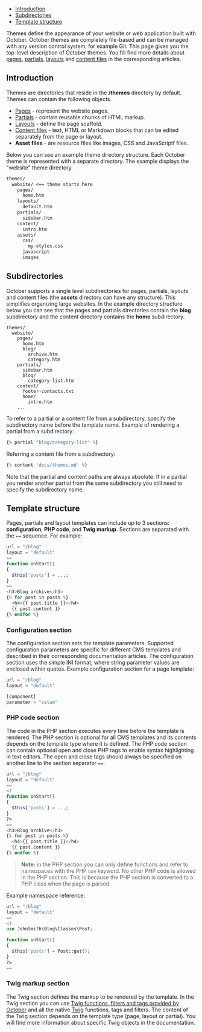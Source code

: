 - [Introduction](#introduction)
- [Subdirectories](#subdirectories)
- [Template structure](#structure)

Themes define the appearance of your website or web application built with October. October themes are completely file-based and can be managed with any version control system, for example Git. This page gives you the top-level description of October themes. You fill find more details about [pages](pages), [partials](partials), [layouts](layouts) and [content files](content) in the corresponding articles.

<a name="introduction" class="anchor" href="#introduction"></a>
## Introduction

Themes are directories that reside in the **/themes** directory by default. Themes can contain the following objects.

- [Pages](pages) - represent the website pages.
- [Partials](partials) - contain reusable chunks of HTML markup.
- [Layouts](layouts) - define the page scaffold.
- [Content files](content) - text, HTML or Markdown blocks that can be edited separately from the page or layout.
- **Asset files** - are resource files like images, CSS and JavaScriptf files.

Below you can see an example theme directory structure. Each October theme is represented with a separate directory. The example displays the "website" theme directory.

```txt
themes/
  website/ <== theme starts here
    pages/
      home.htm
    layouts/
      default.htm
    partials/
      sidebar.htm
    content/
      intro.htm
    assets/
      css/
        my-styles.css
      javascript
      images
```

<a name="subdirectories" class="anchor" href="#subdirectories"></a>
## Subdirectories

October supports a single level subdirectories for pages, partials, layouts and content files (the **assets** directory can have any structure). This simplifies organizing large websites. In the example directory structure below you can see that the pages and partials directories contain the **blog** subdirectory and the content directory contains the **home** subdirectory.

```
themes/
  website/
    pages/
      home.htm
      blog/
        archive.htm
        category.htm
    partials/
      sidebar.htm
      blog/
        category-list.htm
    content/
      footer-contacts.txt
      home/
        intro.htm
    ...
```

To refer to a partial or a content file from a subdirectory, specify the subdirectory name before the template name. Example of rendering a partial from a subdirectory:

```php
{% partial "blog/category-list" %}
```

Referring a content file from a subdirectory:

```php
{% content 'docs/themes.md' %}
```

Note that the partial and content paths are always absolute. If in a partial you render another partial from the same subdirectory you still need to specify the subdirectory name.

<a name="structure" class="anchor" href="#structure"></a>
## Template structure

Pages, partials and layout templates can include up to 3 sections: **configuration**, **PHP code**, and **Twig markup**.
Sections are separated with the `==` sequence.
For example:

```php
url = "/blog"
layout = "default"
==
function onStart()
{
  $this['posts'] = ...;
}
==
<h3>Blog archive</h3>
{% for post in posts %}
  <h4>{{ post.title }}</h4>
  {{ post.content }}
{% endfor %}
```

<a name="configuration-section" class="anchor" href="#configuration-section"></a>
### Configuration section

The configuration section sets the template parameters. Supported configuration parameters are specific for different CMS templates and described in their corresponding documentation articles. The configuration section uses the simple INI format, where string parameter values are enclosed within quotes.  Example configuration section for a page template:

```php
url = "/blog"
layout = "default"

[component]
parameter = "value"
```

<a name="php-section" class="anchor" href="#php-section"></a>
### PHP code section

The code in the PHP section executes every time before the template is rendered. The PHP section is optional for all CMS templates and its contents depends on the template type where it is defined. The PHP code section can contain optional open and close PHP tags to enable syntax highlighting in text editors. The open and close tags should always be specified on another line to the section separator `==`.

```php
url = "/blog"
layout = "default"
==
<?
function onStart()
{
  $this['posts'] = ...;
}
?>
==
<h3>Blog archive</h3>
{% for post in posts %}
  <h4>{{ post.title }}</h4>
  {{ post.content }}
{% endfor %}
```

> **Note:** in the PHP section you can only define functions and refer to namespaces with the PHP `use` keyword. No other PHP code is allowed in the PHP section. This is because the PHP section is converted to a PHP class when the page is parsed.

Example namespace reference:

```php
url = "/blog"
layout = "default"
==
<?
use JohnSmith\Blog\Classes\Post;

function onStart()
{
  $this['posts'] = Post::get();
}
?>
==
```

<a name="twig-section" class="anchor" href="#twig-section"></a>
### Twig markup section

The Twig section defines the markup to be rendered by the template. In the Twig section you can use [Twig functions, filters and tags provided by October](markup) and all the native [Twig](http://twig.sensiolabs.org/documentation) functions, tags and filters. The content of the Twig section depends on the template type (page, layout or partial). You will find more information about specific Twig objects in the documentation.